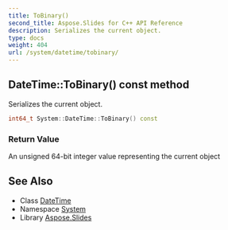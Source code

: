 ```yaml
---
title: ToBinary()
second_title: Aspose.Slides for C++ API Reference
description: Serializes the current object.
type: docs
weight: 404
url: /system/datetime/tobinary/
---
```

## DateTime::ToBinary() const method


Serializes the current object.

```cpp
int64_t System::DateTime::ToBinary() const
```


### Return Value

An unsigned 64-bit integer value representing the current object

## See Also

* Class [DateTime](../)
* Namespace [System](../../)
* Library [Aspose.Slides](../../../)
